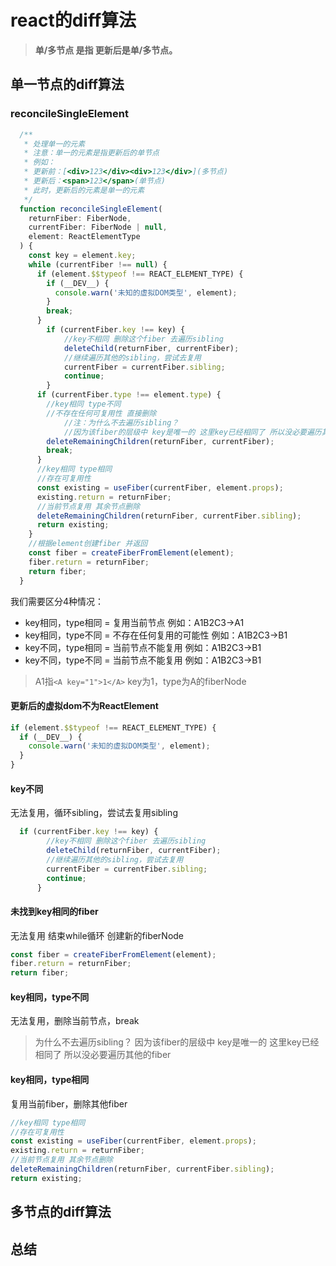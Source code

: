 # react的diff算法

> **单/多节点 是指 更新后是单/多节点。**

## 单一节点的diff算法

### reconcileSingleElement

```js
  /**
   * 处理单一的元素
   * 注意：单一的元素是指更新后的单节点
   * 例如：
   * 更新前：[<div>123</div><div>123</div>](多节点)
   * 更新后：<span>123</span>(单节点)
   * 此时，更新后的元素是单一的元素
   */
  function reconcileSingleElement(
    returnFiber: FiberNode,
    currentFiber: FiberNode | null,
    element: ReactElementType
  ) {
    const key = element.key;
    while (currentFiber !== null) {
      if (element.$$typeof !== REACT_ELEMENT_TYPE) {
        if (__DEV__) {
          console.warn('未知的虚拟DOM类型', element);
        }
        break;
      }
        if (currentFiber.key !== key) {
            //key不相同 删除这个fiber 去遍历sibling
            deleteChild(returnFiber, currentFiber);
            //继续遍历其他的sibling，尝试去复用
            currentFiber = currentFiber.sibling;
            continue;
        }
      if (currentFiber.type !== element.type) {
        //key相同 type不同
        //不存在任何可复用性 直接删除
            //注：为什么不去遍历sibling？
            //因为该fiber的层级中 key是唯一的 这里key已经相同了 所以没必要遍历其他的fiber
        deleteRemainingChildren(returnFiber, currentFiber);
        break;
      }
      //key相同 type相同
      //存在可复用性
      const existing = useFiber(currentFiber, element.props);
      existing.return = returnFiber;
      //当前节点复用 其余节点删除
      deleteRemainingChildren(returnFiber, currentFiber.sibling);
      return existing;
    }
    //根据element创建fiber 并返回
    const fiber = createFiberFromElement(element);
    fiber.return = returnFiber;
    return fiber;
  }
```

我们需要区分4种情况：

- key相同，type相同 = 复用当前节点
  例如：A1B2C3->A1
- key相同，type不同 = 不存在任何复用的可能性
  例如：A1B2C3->B1
- key不同，type相同 = 当前节点不能复用
  例如：A1B2C3->B1
- key不同，type不同 = 当前节点不能复用
  例如：A1B2C3->B1

> A1指`<A key="1">1</A>` key为1，type为A的fiberNode

#### 更新后的虚拟dom不为ReactElement

```js
if (element.$$typeof !== REACT_ELEMENT_TYPE) {
  if (__DEV__) {
    console.warn('未知的虚拟DOM类型', element);
  }
}
```

#### key不同

无法复用，循环sibling，尝试去复用sibling

```js
  if (currentFiber.key !== key) {
        //key不相同 删除这个fiber 去遍历sibling
        deleteChild(returnFiber, currentFiber);
        //继续遍历其他的sibling，尝试去复用
        currentFiber = currentFiber.sibling;
        continue;
      }
```

#### 未找到key相同的fiber

无法复用 结束while循环 创建新的fiberNode

```js
const fiber = createFiberFromElement(element);
fiber.return = returnFiber;
return fiber;
```

#### key相同，type不同

无法复用，删除当前节点，break

> 为什么不去遍历sibling？
> 因为该fiber的层级中 key是唯一的 这里key已经相同了 所以没必要遍历其他的fiber

#### key相同，type相同

复用当前fiber，删除其他fiber

```js
//key相同 type相同
//存在可复用性
const existing = useFiber(currentFiber, element.props);
existing.return = returnFiber;
//当前节点复用 其余节点删除
deleteRemainingChildren(returnFiber, currentFiber.sibling);
return existing;
```

## 多节点的diff算法

## 总结
